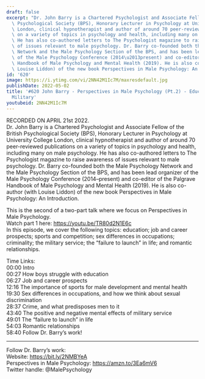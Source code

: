 ```yaml
---
draft: false
excerpt: "Dr. John Barry is a Chartered Psychologist and Associate Fellow of the British\
  \ Psychological Society (BPS), Honorary Lecturer in Psychology at University College\
  \ London, clinical hypnotherapist and author of around 70 peer-reviewed publications\
  \ on a variety of topics in psychology and health, including many on male psychology.\
  \ He has also co-authored letters to The Psychologist magazine to raise awareness\
  \ of issues relevant to male psychology. Dr. Barry co-founded both the Male Psychology\
  \ Network and the Male Psychology Section of the BPS, and has been lead organizer\
  \ of the Male Psychology Conference (2014\u2013present) and co-editor of the Palgrave\
  \ Handbook of Male Psychology and Mental Health (2019). He is also co-author (with\
  \ Louise Liddon) of the new book Perspectives in Male Psychology: An Introduction. "
id: '620'
image: https://i.ytimg.com/vi/2NN42M1Ic7M/maxresdefault.jpg
publishDate: 2022-05-02
title: '#620 John Barry - Perspectives in Male Psychology (Pt.2) - Education, Criminality,
  Military'
youtubeid: 2NN42M1Ic7M
---
```

<div class="timelinks">

RECORDED ON APRIL 21st 2022.  
Dr. John Barry is a Chartered Psychologist and Associate Fellow of the British Psychological Society (BPS), Honorary Lecturer in Psychology at University College London, clinical hypnotherapist and author of around 70 peer-reviewed publications on a variety of topics in psychology and health, including many on male psychology. He has also co-authored letters to The Psychologist magazine to raise awareness of issues relevant to male psychology. Dr. Barry co-founded both the Male Psychology Network and the Male Psychology Section of the BPS, and has been lead organizer of the Male Psychology Conference (2014–present) and co-editor of the Palgrave Handbook of Male Psychology and Mental Health (2019). He is also co-author (with Louise Liddon) of the new book Perspectives in Male Psychology: An Introduction. 

This is the second of a two-part talk where we focus on Perspectives in Male Psychology.   
Watch part 1 here: https://youtu.be/TR80d2N1E6c  
In this episode, we cover the following topics: education; job and career prospects; sports and competition; sex differences in occupations; criminality; the military service; the “failure to launch” in life; and romantic relationships.

Time Links:  
<time>00:00</time> Intro  
<time>00:27</time> How boys struggle with education  
<time>06:27</time> Job and career prospects  
<time>12:16</time> The importance of sports for male development and mental health  
<time>19:30</time> Sex differences in occupations, and how we think about sexual discrimination  
<time>28:37</time> Crime, and what predisposes men to it  
<time>43:40</time> The positive and negative mental effects of military service  
<time>49:01</time> The “failure to launch” in life  
<time>54:03</time> Romantic relationships  
<time>58:40</time> Follow Dr. Barry’s work!

---

Follow Dr. Barry’s work:  
Website: https://bit.ly/2NMBYeA  
Perspectives in Male Psychology: https://amzn.to/3Ea6mV6  
Twitter handle: @MalePsychology
</div>

